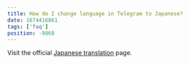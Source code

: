 ```yaml
---
title: How do I change language in Telegram to Japanese?
date: 1674416861
tags: ['faq']
position: -9868
---
```


Visit the official [Japanese translation](https://translations.telegram.org/ja) page.
